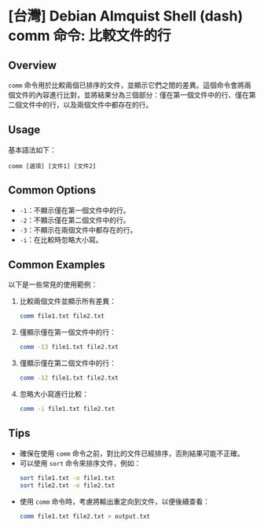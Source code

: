 # [台灣] Debian Almquist Shell (dash) comm 命令: 比較文件的行

## Overview
`comm` 命令用於比較兩個已排序的文件，並顯示它們之間的差異。這個命令會將兩個文件的內容進行比對，並將結果分為三個部分：僅在第一個文件中的行、僅在第二個文件中的行，以及兩個文件中都存在的行。

## Usage
基本語法如下：
```
comm [選項] [文件1] [文件2]
```

## Common Options
- `-1`：不顯示僅在第一個文件中的行。
- `-2`：不顯示僅在第二個文件中的行。
- `-3`：不顯示在兩個文件中都存在的行。
- `-i`：在比較時忽略大小寫。

## Common Examples
以下是一些常見的使用範例：

1. 比較兩個文件並顯示所有差異：
   ```bash
   comm file1.txt file2.txt
   ```

2. 僅顯示僅在第一個文件中的行：
   ```bash
   comm -13 file1.txt file2.txt
   ```

3. 僅顯示僅在第二個文件中的行：
   ```bash
   comm -12 file1.txt file2.txt
   ```

4. 忽略大小寫進行比較：
   ```bash
   comm -i file1.txt file2.txt
   ```

## Tips
- 確保在使用 `comm` 命令之前，對比的文件已經排序，否則結果可能不正確。
- 可以使用 `sort` 命令來排序文件，例如：
  ```bash
  sort file1.txt -o file1.txt
  sort file2.txt -o file2.txt
  ```
- 使用 `comm` 命令時，考慮將輸出重定向到文件，以便後續查看：
  ```bash
  comm file1.txt file2.txt > output.txt
  ```